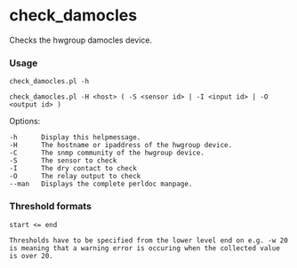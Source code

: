 check_damocles
==============

Checks the hwgroup damocles device.

### Usage

    check_damocles.pl -h

    check_damocles.pl -H <host> ( -S <sensor id> | -I <input id> | -O
    <output id> )

Options:

    -h      Display this helpmessage.
    -H      The hostname or ipaddress of the hwgroup device.
    -C      The snmp community of the hwgroup device.
    -S      The sensor to check
    -I      The dry contact to check
    -O      The relay output to check
    --man   Displays the complete perldoc manpage.

### Threshold formats

    start <= end
    
    Thresholds have to be specified from the lower level end on e.g. -w 20 is meaning that a warning error is occuring when the collected value is over 20.

